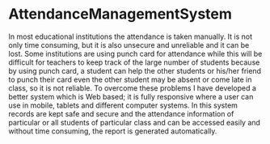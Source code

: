 # AttendanceManagementSystem
In most educational institutions the attendance is taken manually. It is not only time consuming, but it is also unsecure and unreliable and it can be lost. Some institutions are using punch card for attendance while this will be difficult for teachers to keep track of the large number of students because by using punch card, a student can help the other students or his/her friend to punch their card even the other student may be absent or come late in class, so it is not reliable.  To overcome these problems I have developed a better system which is Web based; it is fully responsive where a user can use in mobile, tablets and different computer systems. In this system records are kept safe and secure and the attendance information of particular or all students of particular class and can be accessed easily  and without  time consuming,  the report  is  generated  automatically.
